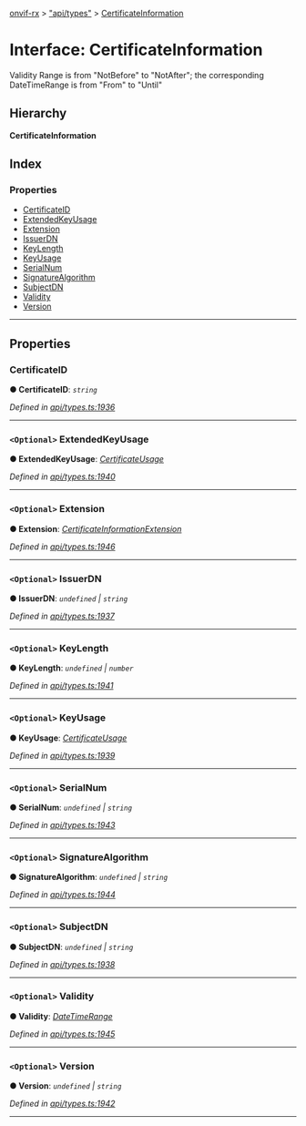 [onvif-rx](../README.md) > ["api/types"](../modules/_api_types_.md) > [CertificateInformation](../interfaces/_api_types_.certificateinformation.md)

# Interface: CertificateInformation

Validity Range is from "NotBefore" to "NotAfter"; the corresponding DateTimeRange is from "From" to "Until"

## Hierarchy

**CertificateInformation**

## Index

### Properties

* [CertificateID](_api_types_.certificateinformation.md#certificateid)
* [ExtendedKeyUsage](_api_types_.certificateinformation.md#extendedkeyusage)
* [Extension](_api_types_.certificateinformation.md#extension)
* [IssuerDN](_api_types_.certificateinformation.md#issuerdn)
* [KeyLength](_api_types_.certificateinformation.md#keylength)
* [KeyUsage](_api_types_.certificateinformation.md#keyusage)
* [SerialNum](_api_types_.certificateinformation.md#serialnum)
* [SignatureAlgorithm](_api_types_.certificateinformation.md#signaturealgorithm)
* [SubjectDN](_api_types_.certificateinformation.md#subjectdn)
* [Validity](_api_types_.certificateinformation.md#validity)
* [Version](_api_types_.certificateinformation.md#version)

---

## Properties

<a id="certificateid"></a>

###  CertificateID

**● CertificateID**: *`string`*

*Defined in [api/types.ts:1936](https://github.com/patrickmichalina/onvif-rx/blob/034e4d6/src/api/types.ts#L1936)*

___
<a id="extendedkeyusage"></a>

### `<Optional>` ExtendedKeyUsage

**● ExtendedKeyUsage**: *[CertificateUsage](_api_types_.certificateusage.md)*

*Defined in [api/types.ts:1940](https://github.com/patrickmichalina/onvif-rx/blob/034e4d6/src/api/types.ts#L1940)*

___
<a id="extension"></a>

### `<Optional>` Extension

**● Extension**: *[CertificateInformationExtension](_api_types_.certificateinformationextension.md)*

*Defined in [api/types.ts:1946](https://github.com/patrickmichalina/onvif-rx/blob/034e4d6/src/api/types.ts#L1946)*

___
<a id="issuerdn"></a>

### `<Optional>` IssuerDN

**● IssuerDN**: *`undefined` \| `string`*

*Defined in [api/types.ts:1937](https://github.com/patrickmichalina/onvif-rx/blob/034e4d6/src/api/types.ts#L1937)*

___
<a id="keylength"></a>

### `<Optional>` KeyLength

**● KeyLength**: *`undefined` \| `number`*

*Defined in [api/types.ts:1941](https://github.com/patrickmichalina/onvif-rx/blob/034e4d6/src/api/types.ts#L1941)*

___
<a id="keyusage"></a>

### `<Optional>` KeyUsage

**● KeyUsage**: *[CertificateUsage](_api_types_.certificateusage.md)*

*Defined in [api/types.ts:1939](https://github.com/patrickmichalina/onvif-rx/blob/034e4d6/src/api/types.ts#L1939)*

___
<a id="serialnum"></a>

### `<Optional>` SerialNum

**● SerialNum**: *`undefined` \| `string`*

*Defined in [api/types.ts:1943](https://github.com/patrickmichalina/onvif-rx/blob/034e4d6/src/api/types.ts#L1943)*

___
<a id="signaturealgorithm"></a>

### `<Optional>` SignatureAlgorithm

**● SignatureAlgorithm**: *`undefined` \| `string`*

*Defined in [api/types.ts:1944](https://github.com/patrickmichalina/onvif-rx/blob/034e4d6/src/api/types.ts#L1944)*

___
<a id="subjectdn"></a>

### `<Optional>` SubjectDN

**● SubjectDN**: *`undefined` \| `string`*

*Defined in [api/types.ts:1938](https://github.com/patrickmichalina/onvif-rx/blob/034e4d6/src/api/types.ts#L1938)*

___
<a id="validity"></a>

### `<Optional>` Validity

**● Validity**: *[DateTimeRange](_api_types_.datetimerange.md)*

*Defined in [api/types.ts:1945](https://github.com/patrickmichalina/onvif-rx/blob/034e4d6/src/api/types.ts#L1945)*

___
<a id="version"></a>

### `<Optional>` Version

**● Version**: *`undefined` \| `string`*

*Defined in [api/types.ts:1942](https://github.com/patrickmichalina/onvif-rx/blob/034e4d6/src/api/types.ts#L1942)*

___

